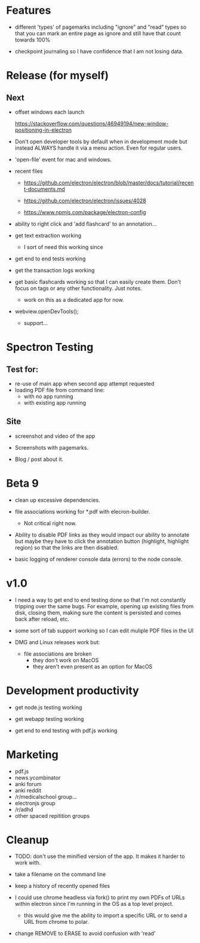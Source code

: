 
# Features

- different 'types' of pagemarks including "ignore" and "read" types so that
  you can mark an entire page as ignore and still have that count towards 100%

- checkpoint journaling so I have confidence that I am not losing data.

# Release (for myself)

## Next

- offset windows each launch

    https://stackoverflow.com/questions/46949194/new-window-positioning-in-electron

- Don't open developer tools by default when in development mode but instead
  ALWAYS handle it via a menu action.  Even for regular users.

- 'open-file' event for mac and windows.

- recent files

    - https://github.com/electron/electron/blob/master/docs/tutorial/recent-documents.md

    - https://github.com/electron/electron/issues/4028

    - https://www.npmjs.com/package/electron-config

- ability to right click and 'add flashcard' to an annotation...

- get text extraction working
    - I sort of need this working since
- get end to end tests working
- get the transaction logs working

- get basic flashcards working so that I can easily create them.  Don't focus
  on tags or any other functionality. Just notes.

    - work on this as a dedicated app for now.

-  webview.openDevTools();
    - support...


# Spectron Testing

## Test for:

- re-use of main app when second app attempt requested
- loading PDF file from command line:
    - with no app running
    - with existing app running


## Site

- screenshot and video of the app

- Screenshots with pagemarks.

- Blog / post about it.

# Beta 9

- clean up excessive dependencies.

- file associations working for *.pdf with elecron-builder.
    - Not critical right now.

- Ability to disable PDF links as they would impact our ability to annotate but
  maybe they have to click the annotation button (highlight, highlight region)
  so that the links are then disabled.

- basic logging of renderer console data (errors) to the node console.

# v1.0

- I need a way to get end to end testing done so that I'm not constantly
  tripping over the same bugs.  For example, opening up existing files from disk,
  closing them, making sure the content is persisted and comes back after reload,
  etc.

- some sort of tab support working so I can edit muliple PDF files in the UI


- DMG and Linux releases work but:
    - file associations are broken
        - they don't work on MacOS
        - they aren't even present as an option for MacOS

# Development productivity

- get node.js testing working

- get webapp testing working

- get end to end testing with pdf.js working

# Marketing

- pdf.js
- news.ycombinator
- anki forum
- anki reddit
- /r/medicalschool group...
- electronjs group
- /r/adhd
- other spaced repitition groups

# Cleanup


- TODO: don't use the minified version of the app.  It makes it harder to work with.

- take a filename on the command line

- keep a history of recently opened files


- I could use chrome headless via fork() to print my own PDFs of URLs within
  electron since I'm running in the OS as a top level project.

    - this would give me the ability to import a specific URL or to send a URL
      from chrome to polar.

- change REMOVE to ERASE to avoid confusion with 'read'
